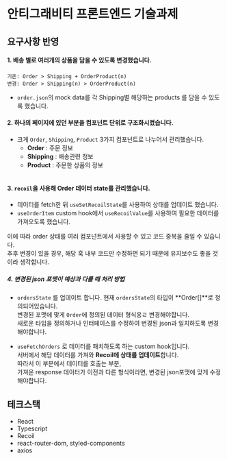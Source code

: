 # 안티그래비티 프론트엔드 기술과제

## 요구사항 반영

#### 1. 배송 별로 여러개의 상품을 담을 수 있도록 변경했습니다.

```
기존: Order > Shipping + OrderProduct(n)
변경: Order > Shipping(n) > OrderProduct(n)

```

- `order.json`의 mock data를 각 Shipping별 해당하는 products 를 담을 수 있도록 했습니다.

#### 2. 하나의 페이지에 있던 부분을 컴포넌트 단위로 구조화시켰습니다.

- 크게 `Order`, `Shipping`, `Product` 3가지 컴포넌트로 나누어서 관리했습니다.
  - **Order** : 주문 정보
  - **Shipping** : 배송관련 정보
  - **Product** : 주문한 상품의 정보

<img src="" />

#### 3. `recoil`을 사용해 Order 데이터 state를 관리했습니다.

- 데이터를 fetch한 뒤 `useSetRecoilState`를 사용하여 상태를 업데이트 했습니다.
- `useOrderItem` custom hook에서 `useRecoilValue`를 사용하여 필요한 데이터를 가져오도록 했습니다.

이에 따라 order 상태를 여러 컴포넌트에서 사용할 수 있고 코드 중복을 줄일 수 있습니다.<br/>
추후 변경이 있을 경우, 해당 훅 내부 코드만 수정하면 되기 때문에 유지보수도 좋을 것이라 생각합니다.

##### 4. 변경된 json 포맷이 예상과 다를 때 처리 방법

- `ordersState` 를 업데이트 합니다.
  현재 `ordersState`의 타입이 **Order[]**로 정의되어있습니다.<br/>
  변경된 포맷에 맞게 `Order`에 정의된 데이터 형식응ㄹ 변경해야합니다. <br/>
  새로운 타입을 정의하거나 인터페이스를 수정하여 변경된 json과 일치하도록 변경해야합니다.

- `useFetchOrders` 로 데이터를 패치하도록 하는 custom hook입니다. <br/>
  서버에서 해당 데이터를 가져와 **Recoil에 상태를 업데이트**합니다.<br/>
  따라서 이 부분에서 데이터를 호출는 부분,<br/>
  가져온 response 데이터가 이전과 다른 형식이라면, 변경된 json포맷에 맞게 수정해야합니다.

## 테크스택

- React
- Typescript
- Recoil
- react-router-dom, styled-components
- axios
